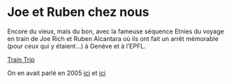 # Joe et Ruben chez nous

<!-- Manuel Hitz -->

Encore du vieux, mais du bon, avec la fameuse séquence Etnies du voyage en train de Joe Rich et Ruben Alcantara où ils ont fait un arrêt mémorable (pour ceux qui y étaient...) à Genève et à l’EPFL.

[Train Trip](https://vimeo.com/9580345)

On en avait parlé en 2005 [ici](./2005-06-14.md) et [ici](./2005-05-01.md)
